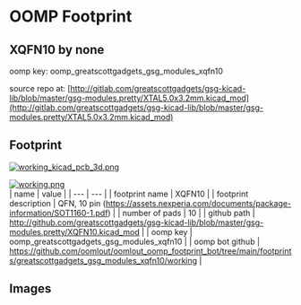 # OOMP Footprint  
## XQFN10  by none  
  
oomp key: oomp_greatscottgadgets_gsg_modules_xqfn10  
  
source repo at: [http://gitlab.com/greatscottgadgets/gsg-kicad-lib/blob/master/gsg-modules.pretty/XTAL5.0x3.2mm.kicad_mod](http://gitlab.com/greatscottgadgets/gsg-kicad-lib/blob/master/gsg-modules.pretty/XTAL5.0x3.2mm.kicad_mod)  
## Footprint  
  
[![working_kicad_pcb_3d.png](working_kicad_pcb_3d_600.png)](working_kicad_pcb_3d.png)  
  
[![working.png](working_600.png)](working.png)  
| name | value | 
| --- | --- | 
| footprint name | XQFN10 | 
| footprint description | QFN, 10 pin (https://assets.nexperia.com/documents/package-information/SOT1160-1.pdf) | 
| number of pads | 10 | 
| github path | http://github.com/greatscottgadgets/gsg-kicad-lib/blob/master/gsg-modules.pretty/XQFN10.kicad_mod | 
| oomp key | oomp_greatscottgadgets_gsg_modules_xqfn10 | 
| oomp bot github | https://github.com/oomlout/oomlout_oomp_footprint_bot/tree/main/footprints/greatscottgadgets_gsg_modules_xqfn10/working | 
## Images  
